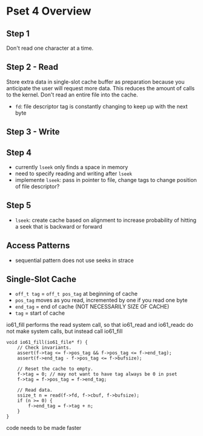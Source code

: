 # Pset 4 Overview

## Step 1
Don't read one character at a time.

## Step 2 - Read
Store extra data in single-slot cache buffer as preparation because you anticipate the user will request more data. This reduces the amount of calls to the kernel.
Don't read an entire file into the cache.  
- ```fd```: file descriptor tag is constantly changing to keep up with the next byte

## Step 3 - Write

## Step 4
- currently ```lseek``` only finds a space in memory
- need to specify reading and writing after ```lseek``` 
- implemente ````lseek````: pass in pointer to file, change tags to change position of file descriptor?

## Step 5
- ```lseek```: create cache based on alignment to increase probability of hitting a seek that is backward or forward

## Access Patterns
- sequential pattern does not use seeks in strace

## Single-Slot Cache
- ```off_t tag``` = ```off_t pos_tag``` at beginning of cache
- ```pos_tag``` moves as you read, incremented by one if you read one byte
- ```end_tag``` = end of cache (NOT NECESSARILY SIZE OF CACHE)
- ```tag``` = start of cache

io61_fill performs the read system call, so that io61_read and io61_readc do not make system calls, but instead call io61_fill
```
void io61_fill(io61_file* f) {
    // Check invariants.
    assert(f->tag <= f->pos_tag && f->pos_tag <= f->end_tag);
    assert(f->end_tag - f->pos_tag <= f->bufsize);

    // Reset the cache to empty.
    f->tag = 0; // may not want to have tag always be 0 in pset
    f->tag = f->pos_tag = f->end_tag;
    
    // Read data.
    ssize_t n = read(f->fd, f->cbuf, f->bufsize);
    if (n >= 0) {
        f->end_tag = f->tag + n;
    }
}
```
code needs to be made faster
